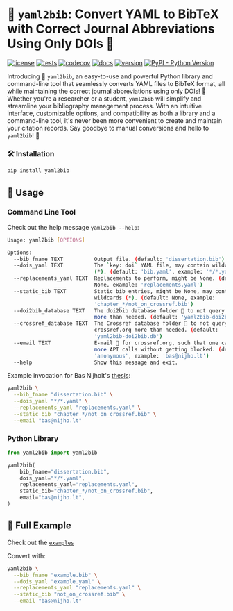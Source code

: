 # 📘 `yaml2bib`: Convert YAML to BibTeX with Correct Journal Abbreviations Using Only DOIs 🚀

[![license](https://img.shields.io/github/license/basnijholt/yaml2bib)](https://github.com/basnijholt/yaml2bib/blob/main/LICENSE)
[![tests](https://github.com/basnijholt/yaml2bib/workflows/pytest/badge.svg)](https://github.com/basnijholt/yaml2bib/actions?query=workflow%3Apytest)
[![codecov](https://img.shields.io/codecov/c/github/basnijholt/yaml2bib)](https://codecov.io/gh/basnijholt/yaml2bib)
[![docs](https://img.shields.io/readthedocs/yaml2bib)](https://yaml2bib.readthedocs.io)
[![version](https://img.shields.io/pypi/v/yaml2bib)](https://pypi.org/project/yaml2bib/)
[![PyPI - Python Version](https://img.shields.io/pypi/pyversions/yaml2bib)](https://pypi.org/project/yaml2bib/)

Introducing 🌟 `yaml2bib`, an easy-to-use and powerful Python library and command-line tool that seamlessly converts YAML files to BibTeX format, all while maintaining the correct journal abbreviations using only DOIs! 🎉
Whether you're a researcher or a student, `yaml2bib` will simplify and streamline your bibliography management process. With an intuitive interface, customizable options, and compatibility as both a library and a command-line tool, it's never been more convenient to create and maintain your citation records.
Say goodbye to manual conversions and hello to `yaml2bib`! 🚀

### 🛠️ Installation

```bash
pip install yaml2bib
```

## 🚀 Usage

### Command Line Tool

Check out the help message `yaml2bib --help`:

<!-- CODE:BASH:START -->
<!-- echo '```bash' -->
<!-- yaml2bib --help -->
<!-- echo '```' -->
<!-- CODE:END -->
<!-- OUTPUT:START -->
<!-- ⚠️ This content is auto-generated by `markdown-code-runner`. -->
```bash
Usage: yaml2bib [OPTIONS]

Options:
  --bib_fname TEXT          Output file. (default: 'dissertation.bib')
  --dois_yaml TEXT          The `key: doi` YAML file, may contain wildcards
                            (*). (default: 'bib.yaml', example: '*/*.yaml')
  --replacements_yaml TEXT  Replacements to perform, might be None. (default:
                            None, example: 'replacements.yaml')
  --static_bib TEXT         Static bib entries, might be None, may contain
                            wildcards (*). (default: None, example:
                            'chapter_*/not_on_crossref.bib')
  --doi2bib_database TEXT   The doi2bib database folder 📁 to not query doi.org
                            more than needed. (default: 'yaml2bib-doi2bib.db')
  --crossref_database TEXT  The Crossref database folder 📁 to not query
                            crossref.org more than needed. (default:
                            'yaml2bib-doi2bib.db')
  --email TEXT              E-mail 📧 for crossref.org, such that one can make
                            more API calls without getting blocked. (default:
                            'anonymous', example: 'bas@nijho.lt')
  --help                    Show this message and exit.
```

<!-- OUTPUT:END -->

Example invocation for Bas Nijholt's [thesis](https://github.com/basnijholt/thesis):

```bash
yaml2bib \
  --bib_fname "dissertation.bib" \
  --dois_yaml "*/*.yaml" \
  --replacements_yaml "replacements.yaml" \
  --static_bib "chapter_*/not_on_crossref.bib" \
  --email "bas@nijho.lt"
```

### Python Library

```python
from yaml2bib import yaml2bib

yaml2bib(
    bib_fname="dissertation.bib",
    dois_yaml="*/*.yaml",
    replacements_yaml="replacements.yaml",
    static_bib="chapter_*/not_on_crossref.bib",
    email="bas@nijho.lt",
)
```

## 🌟 Full Example

Check out the [`examples`](https://github.com/basnijholt/yaml)

Convert with:

```bash
yaml2bib \
  --bib_fname "example.bib" \
  --dois_yaml "example.yaml" \
  --replacements_yaml "replacements.yaml" \
  --static_bib "not_on_crossref.bib" \
  --email "bas@nijho.lt"
```
